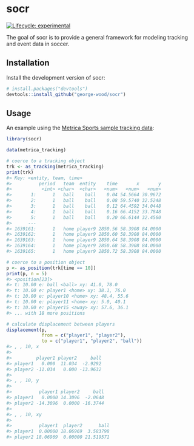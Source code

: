 
<!-- README.md is generated from README.Rmd. Please edit that file -->

# socr

<!-- badges: start -->

[![Lifecycle:
experimental](https://img.shields.io/badge/lifecycle-experimental-orange.svg)](https://lifecycle.r-lib.org/articles/stages.html#experimental)
<!-- badges: end -->

The goal of socr is to provide a general framework for modeling tracking
and event data in soccer.

## Installation

Install the development version of socr:

``` r
# install.packages("devtools")
devtools::install_github("george-wood/socr")
```

## Usage

An example using the [Metrica Sports sample tracking
data](https://github.com/metrica-sports/sample-data):

``` r
library(socr)

data(metrica_tracking)

# coerce to a tracking object
trk <- as_tracking(metrica_tracking)
print(trk)
#> Key: <entity, team, time>
#>          period   team  entity    time       x       y
#>           <int> <char>  <char>   <num>   <num>   <num>
#>       1:      1   ball    ball    0.04 54.5664 30.9672
#>       2:      1   ball    ball    0.08 59.5740 32.5248
#>       3:      1   ball    ball    0.12 64.4592 34.0448
#>       4:      1   ball    ball    0.16 66.4152 33.7848
#>       5:      1   ball    ball    0.20 66.6144 32.4560
#>      ---                                              
#> 1639161:      1   home player9 2850.56 58.3908 84.0000
#> 1639162:      1   home player9 2850.60 58.3908 84.0000
#> 1639163:      1   home player9 2850.64 58.3908 84.0000
#> 1639164:      1   home player9 2850.68 58.3908 84.0000
#> 1639165:      1   home player9 2850.72 58.3908 84.0000

# coerce to a position object
p <- as_position(trk[time == 10])
print(p, n = 5)
#> <position[23]>
#> t: 10.00 e: ball <ball> xy: 41.0, 78.0    
#> t: 10.00 e: player1 <home> xy: 38.1, 76.0 
#> t: 10.00 e: player10 <home> xy: 48.4, 55.6
#> t: 10.00 e: player11 <home> xy: 5.0, 40.1 
#> t: 10.00 e: player15 <away> xy: 57.6, 36.1
#> ... with 18 more positions

# calculate displacement between players
displacement(p,
             from = c("player1", "player2"),
             to = c("player1", "player2", "ball"))
#> , , 10, x
#> 
#>         player1 player2     ball
#> player1   0.000  11.034  -2.9292
#> player2 -11.034   0.000 -13.9632
#> 
#> , , 10, y
#> 
#>          player1 player2     ball
#> player1   0.0000 14.3096  -2.0648
#> player2 -14.3096  0.0000 -16.3744
#> 
#> , , 10, xy
#> 
#>          player1  player2      ball
#> player1  0.00000 18.06969  3.583798
#> player2 18.06969  0.00000 21.519571
```
